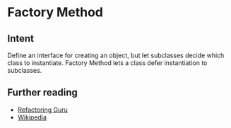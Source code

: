 # Factory Method

## Intent

Define an interface for creating an object, but let subclasses decide which class to instantiate. Factory Method lets a class defer instantiation to subclasses.

## Further reading

- [Refactoring Guru](https://refactoring.guru/design-patterns/factory-method)
- [Wikipedia](https://en.wikipedia.org/wiki/Factory_method_pattern)
